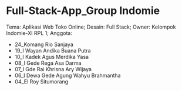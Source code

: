 # Full-Stack-App_Group Indomie
Tema: Aplikasi Web Toko Online;
Desain: Full Stack;
Owner: Kelompok Indomie-XI RPL 1;
Anggota:
- 24_Komang Rio Sanjaya
- 19_I Wayan Andika Buana Putra
- 10_I Kadek Agus Merdika Yasa
- 08_I Gede Rega Asa Darma
- 07_I Gde Rai Khrisna Ary Wijaya
- 06_I Dewa Gede Agung Wahyu Brahmantha
- 04_El Roy Situmorang
